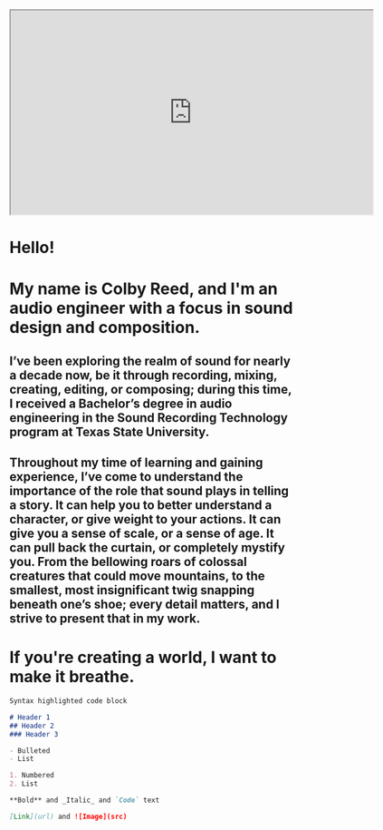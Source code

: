  <iframe width="640" height="360"
src="https://www.youtube.com/embed/8-J4JD3zr04">
</iframe> 

# Hello!
# My name is Colby Reed, and I'm an audio engineer with a focus in sound design and composition.
##  I’ve been exploring the realm of sound for nearly a decade now, be it through recording, mixing, creating, editing, or composing; during this time, I received a Bachelor’s degree in audio engineering in the Sound Recording Technology program at Texas State University. 
## Throughout my time of learning and gaining experience, I’ve come to understand the importance of the role that sound plays in telling a story. It can help you to better understand a character, or give weight to your actions. It can give you a sense of scale, or a sense of age. It can pull back the curtain, or completely mystify you. From the bellowing roars of  colossal creatures that could move mountains, to the smallest, most insignificant twig snapping beneath one’s shoe; every detail matters, and I strive to present that in my work.
# If you're creating a world, **I want to make it breathe**.

```markdown
Syntax highlighted code block

# Header 1
## Header 2
### Header 3

- Bulleted
- List

1. Numbered
2. List

**Bold** and _Italic_ and `Code` text

[Link](url) and ![Image](src)
```
